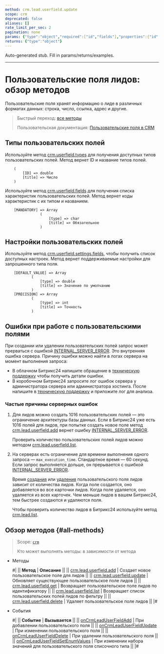 ```yaml
---
method: crm.lead.userfield.update
scope: crm
deprecated: false
aliases: []
rate_limit_per_sec: 2
pagination: none
params: {"type":"object","required":["id","fields"],"properties":{"id":{"type":"integer"},"fields":{"type":"object"}}}
returns: {"type":"object"}
---
```


Auto-generated stub. Fill in params/returns/examples.

---

# Пользовательские поля лидов: обзор методов

Пользовательские поля хранят информацию о лиде в различных форматах данных: строка, число, ссылка, адрес и другие. 

> Быстрый переход: [все методы](#all-methods) 
> 
> Пользовательская документация: [Пользовательские поля в CRM](https://helpdesk.bitrix24.ru/open/22048980/)

## Типы пользовательских полей

Используйте метод [crm.userfield.types](../../universal/user-defined-fields/crm-userfield-types.md) для получения доступных типов пользовательских полей. Метод вернет ID и название типов полей.

````
    (
        [ID] => double    
        [title] => Число
    )
````

Используйте метод [crm.userfield.fields](../../universal/user-defined-fields/crm-userfield-fields.md) для получения списка характеристик пользовательских полей. Метод вернет коды характеристик с их типом и названием.

````
    [MANDATORY] => Array
                (
                    [type] => char
                    [title] => Обязательное
                )
````

## Настройки пользовательских полей

Используйте метод [crm.userfield.settings.fields](../../universal/user-defined-fields/crm-userfield-settings-fields.md), чтобы получить список доступных настроек. Метод вернет поддерживаемые настройки для запрошенного типа поля. 

````
    [DEFAULT_VALUE] => Array
            (
                [type] => double
                [title] => Значение по умолчанию
            )
    [PRECISION] => Array
            (
                [type] => int
                [title] => Точность
            )
````

## Ошибки при работе с пользовательскими полями

При создании или удалении пользовательских полей запрос может прерваться с ошибкой [INTERNAL_SERVER_ERROR](../../../../error-codes.md). Это внутренняя ошибка сервера. Причину ошибки можно найти в логах сервера на момент выполнения запроса: 
* В облачном Битрикс24 напишите обращение в [техническую поддержку](../../../../bitrix-support.md) чтобы получить детали ошибки. 
* В коробочном Битрикс24 запросите лог ошибок сервера у администратора сервера или администратора хостинга. После напишите в [техническую поддержку](../../../../bitrix-support.md) и приложите лог для анализа. 

### Частые причины серверных ошибок

1. Для лидов можно создать 1016 пользовательских полей — это ограничение архитектуры базы данных. Если в Битрикс24 уже есть 1016 полей для лидов, при попытке создать новое поле метод [crm.lead.userfield.add](./crm-lead-userfield-add.md) вернет ошибку [INTERNAL_SERVER_ERROR](../../../../error-codes.md). 

    Проверить количество пользовательских полей лидов можно методом [crm.lead.userfield.list](./crm-lead-userfield-list.md). 

2. На серверах есть ограничение для времени выполнения одного запроса — `max_execution_time`. Стандартное время — 60 секунд. Если запрос выполняется дольше, он прерывается с ошибкой [INTERNAL_SERVER_ERROR](../../../../error-codes.md). 

    Время [создания](./crm-lead-userfield-add.md) или [удаления](./crm-lead-userfield-delete.md) пользовательского поля лидов зависит от количества лидов. Когда поле создается, оно добавляется во все карточки лидов. Когда поле удаляется, оно удаляется из всех карточек. Чем меньше лидов в вашем Битрикс24, тем быстрее создаются и удаляются поля.
   
    Чтобы проверить количество лидов в Битрикс24 используйте метод [crm.lead.list](../crm-lead-list.md).

## Обзор методов {#all-methods}

> Scope: [`crm`](../../../scopes/permissions.md)
>
> Кто может выполнять методы: в зависимости от метода



- Методы

    #|
    || **Метод** | **Описание** ||
    || [crm.lead.userfield.add](./crm-lead-userfield-add.md) | Создает новое пользовательское поле для лидов ||
    || [crm.lead.userfield.update](./crm-lead-userfield-update.md) | Обновляет существующее пользовательское поле лидов ||
    || [crm.lead.userfield.get](./crm-lead-userfield-get.md) | Возвращает пользовательское поле лидов по идентификатору ||
    || [crm.lead.userfield.list](./crm-lead-userfield-list.md) | Возвращает список пользовательских полей лидов по фильтру ||
    || [crm.lead.userfield.delete](./crm-lead-userfield-delete.md) | Удаляет пользовательское поле лидов ||
    |#

- События 


    #|
    || **Событие** | **Вызывается** ||
    || [onCrmLeadUserFieldAdd](./events/on-crm-lead-user-field-add.md) | При добавлении пользовательского поля ||
    || [onCrmLeadUserFieldUpdate](./events/on-crm-lead-user-field-update.md) | При изменении пользовательского поля ||
    || [onCrmLeadUserFieldDelete](./events/on-crm-lead-user-field-delete.md) | При удалении пользовательского поля ||
    || [onCrmLeadUserFieldSetEnumValues](./events/on-crm-lead-user-field-set-enum-values.md) | При изменении набора значений для пользовательского поля списочного типа ||
    |#


